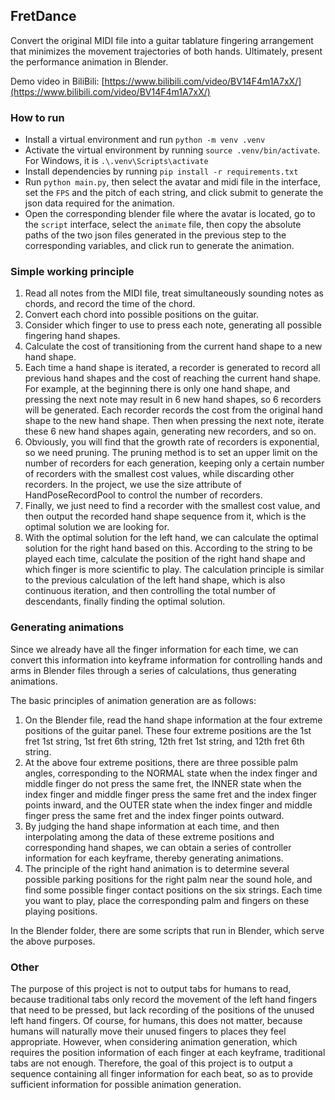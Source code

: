 ## FretDance

Convert the original MIDI file into a guitar tablature fingering arrangement that minimizes the movement trajectories of both hands. Ultimately, present the performance animation in Blender.

Demo video in BiliBili: [https://www.bilibili.com/video/BV14F4m1A7xX/](https://www.bilibili.com/video/BV14F4m1A7xX/)

### How to run

- Install a virtual environment and run `python -m venv .venv`
- Activate the virtual environment by running `source .venv/bin/activate`. For Windows, it is `.\.venv\Scripts\activate`
- Install dependencies by running `pip install -r requirements.txt`
- Run `python main.py`, then select the avatar and midi file in the interface, set the `FPS` and the pitch of each string, and click submit to generate the json data required for the animation.
- Open the corresponding blender file where the avatar is located, go to the `script` interface, select the `animate` file, then copy the absolute paths of the two json files generated in the previous step to the corresponding variables, and click run to generate the animation.

### Simple working principle

1. Read all notes from the MIDI file, treat simultaneously sounding notes as chords, and record the time of the chord.
2. Convert each chord into possible positions on the guitar.
3. Consider which finger to use to press each note, generating all possible fingering hand shapes.
4. Calculate the cost of transitioning from the current hand shape to a new hand shape.
5. Each time a hand shape is iterated, a recorder is generated to record all previous hand shapes and the cost of reaching the current hand shape. For example, at the beginning there is only one hand shape, and pressing the next note may result in 6 new hand shapes, so 6 recorders will be generated. Each recorder records the cost from the original hand shape to the new hand shape. Then when pressing the next note, iterate these 6 new hand shapes again, generating new recorders, and so on.
6. Obviously, you will find that the growth rate of recorders is exponential, so we need pruning. The pruning method is to set an upper limit on the number of recorders for each generation, keeping only a certain number of recorders with the smallest cost values, while discarding other recorders. In the project, we use the size attribute of HandPoseRecordPool to control the number of recorders.
7. Finally, we just need to find a recorder with the smallest cost value, and then output the recorded hand shape sequence from it, which is the optimal solution we are looking for.
8. With the optimal solution for the left hand, we can calculate the optimal solution for the right hand based on this. According to the string to be played each time, calculate the position of the right hand shape and which finger is more scientific to play. The calculation principle is similar to the previous calculation of the left hand shape, which is also continuous iteration, and then controlling the total number of descendants, finally finding the optimal solution.

### Generating animations

Since we already have all the finger information for each time, we can convert this information into keyframe information for controlling hands and arms in Blender files through a series of calculations, thus generating animations.

The basic principles of animation generation are as follows:

1. On the Blender file, read the hand shape information at the four extreme positions of the guitar panel. These four extreme positions are the 1st fret 1st string, 1st fret 6th string, 12th fret 1st string, and 12th fret 6th string.
2. At the above four extreme positions, there are three possible palm angles, corresponding to the NORMAL state when the index finger and middle finger do not press the same fret, the INNER state when the index finger and middle finger press the same fret and the index finger points inward, and the OUTER state when the index finger and middle finger press the same fret and the index finger points outward.
3. By judging the hand shape information at each time, and then interpolating among the data of these extreme positions and corresponding hand shapes, we can obtain a series of controller information for each keyframe, thereby generating animations.
4. The principle of the right hand animation is to determine several possible parking positions for the right palm near the sound hole, and find some possible finger contact positions on the six strings. Each time you want to play, place the corresponding palm and fingers on these playing positions.

In the Blender folder, there are some scripts that run in Blender, which serve the above purposes.

### Other

The purpose of this project is not to output tabs for humans to read, because traditional tabs only record the movement of the left hand fingers that need to be pressed, but lack recording of the positions of the unused left hand fingers.
Of course, for humans, this does not matter, because humans will naturally move their unused fingers to places they feel appropriate.
However, when considering animation generation, which requires the position information of each finger at each keyframe, traditional tabs are not enough.
Therefore, the goal of this project is to output a sequence containing all finger information for each beat, so as to provide sufficient information for possible animation generation.
